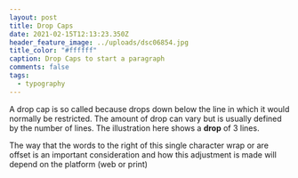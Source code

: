 ```yaml
---
layout: post
title: Drop Caps
date: 2021-02-15T12:13:23.350Z
header_feature_image: ../uploads/dsc06854.jpg
title_color: "#ffffff"
caption: Drop Caps to start a paragraph
comments: false
tags:
  - typography
---
```

A drop cap is so called because drops down below the line in which it would normally be restricted. The amount of drop can vary but is usually defined by the number of lines. The illustration here shows a **drop** of 3 lines.

The way that the words to the right of this single character wrap or are offset is an important consideration and how this adjustment is made will depend on the platform (web or print)